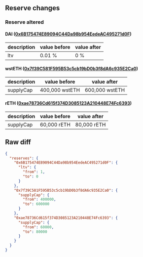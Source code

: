 ## Reserve changes

### Reserve altered

#### DAI ([0x6B175474E89094C44Da98b954EedeAC495271d0F](https://etherscan.io/address/0x6B175474E89094C44Da98b954EedeAC495271d0F))

| description | value before | value after |
| --- | --- | --- |
| ltv | 0.01 % | 0 % |


#### wstETH ([0x7f39C581F595B53c5cb19bD0b3f8dA6c935E2Ca0](https://etherscan.io/address/0x7f39C581F595B53c5cb19bD0b3f8dA6c935E2Ca0))

| description | value before | value after |
| --- | --- | --- |
| supplyCap | 400,000 wstETH | 600,000 wstETH |


#### rETH ([0xae78736Cd615f374D3085123A210448E74Fc6393](https://etherscan.io/address/0xae78736Cd615f374D3085123A210448E74Fc6393))

| description | value before | value after |
| --- | --- | --- |
| supplyCap | 60,000 rETH | 80,000 rETH |


## Raw diff

```json
{
  "reserves": {
    "0x6B175474E89094C44Da98b954EedeAC495271d0F": {
      "ltv": {
        "from": 1,
        "to": 0
      }
    },
    "0x7f39C581F595B53c5cb19bD0b3f8dA6c935E2Ca0": {
      "supplyCap": {
        "from": 400000,
        "to": 600000
      }
    },
    "0xae78736Cd615f374D3085123A210448E74Fc6393": {
      "supplyCap": {
        "from": 60000,
        "to": 80000
      }
    }
  }
}
```